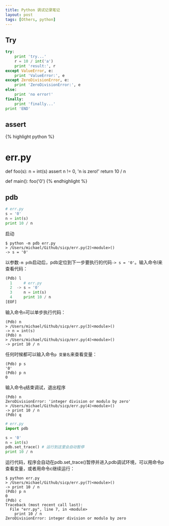 ```yaml
---
title: Python 调试记录笔记
layout: post
tags: [Others, python]
---
```



## Try

```python
try:
    print 'try...'
    r = 10 / int('a')
    print 'result:', r
except ValueError, e:
    print 'ValueError:', e
except ZeroDivisionError, e:
    print 'ZeroDivisionError:', e
else:
    print 'no error!'
finally:
    print 'finally...'
print 'END'
```


## assert

{% highlight python %}
# err.py
def foo(s):
    n = int(s)
    assert n != 0, 'n is zero!'
    return 10 / n

def main():
    foo('0')
{% endhighlight %}


## pdb


```python
# err.py
s = '0'
n = int(s)
print 10 / n
```

启动
```
$ python -m pdb err.py
> /Users/michael/Github/sicp/err.py(2)<module>()
-> s = '0'
```

以参数`-m pdb`启动后，pdb定位到下一步要执行的代码`-> s = '0'`。输入命令l来查看代码：
```python
(Pdb) l
  1     # err.py
  2  -> s = '0'
  3     n = int(s)
  4     print 10 / n
[EOF]
```
输入命令`n`可以单步执行代码：
```
(Pdb) n
> /Users/michael/Github/sicp/err.py(3)<module>()
-> n = int(s)
(Pdb) n
> /Users/michael/Github/sicp/err.py(4)<module>()
-> print 10 / n
```
任何时候都可以输入命令`p 变量名`来查看变量：
```
(Pdb) p s
'0'
(Pdb) p n
0
```

输入命令`q`结束调试，退出程序
```
(Pdb) n
ZeroDivisionError: 'integer division or modulo by zero'
> /Users/michael/Github/sicp/err.py(4)<module>()
-> print 10 / n
(Pdb) q
```


```python
# err.py
import pdb

s = '0'
n = int(s)
pdb.set_trace() # 运行到这里会自动暂停
print 10 / n

```
运行代码，程序会自动在pdb.set_trace()暂停并进入pdb调试环境，可以用命令p查看变量，或者用命令c继续运行：

```
$ python err.py 
> /Users/michael/Github/sicp/err.py(7)<module>()
-> print 10 / n
(Pdb) p n
0
(Pdb) c
Traceback (most recent call last):
  File "err.py", line 7, in <module>
    print 10 / n
ZeroDivisionError: integer division or modulo by zero
```